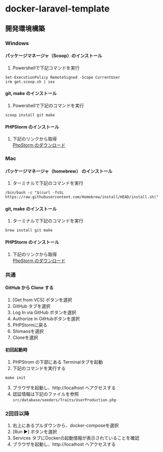 # docker-laravel-template

## 開発環境構築

### Windows
#### パッケージマネージャ（Scoop）のインストール
1. Powershellで下記コマンドを実行
```shell
Set-ExecutionPolicy RemoteSigned -Scope CurrentUser
irm get.scoop.sh | iex
```

#### git, make のインストール
1. Powershellで下記のコマンドを実行
```shell
scoop install git make
```
#### PHPStorm のインストール
1. 下記のリンクから取得  
   [PhpStorm のダウンロード](https://www.jetbrains.com/ja-jp/phpstorm/download/#section=windows)

### Mac
#### パッケージマネージャ（homebrew） のインストール
1. ターミナルで下記のコマンドを実行
```shell
/bin/bash -c "$(curl -fsSL https://raw.githubusercontent.com/Homebrew/install/HEAD/install.sh)"
```
#### git, make のインストール
1. ターミナルで下記のコマンドを実行
```shell
brew install git make
```

#### PHPStorm のインストール
1. 下記のリンクから取得  
   [PhpStorm のダウンロード](https://www.jetbrains.com/ja-jp/phpstorm/download/#section=mac)

### 共通

#### GitHub から Clone する
1. [Get from VCS] ボタンを選択
2. GitHub タブを選択
3. Log In via GitHub ボタンを選択
4. Authorize in GitHubボタンを選択
5. PHPStormに戻る
6. Shimaosを選択
7. Cloneを選択

#### 初回起動時
1. PHPStrom の下部にある Terminalタブを起動
2. 下記のコマンドを実行する
```
make init
```

3. ブラウザを起動し、http://localhost へアクセスする
4. 認証情報は下記のファイルを参照  
   `src/database/seeders/Traits/UserProduction.php`

### 2回目以降
1. 右上にあるプルダウンから、docker-composeを選択
2. [Run ▶︎] ボタンを選択
3. Services タブにDockerの起動情報が表示されていることを確認
4. ブラウザを起動し、http://localhost へアクセスする
